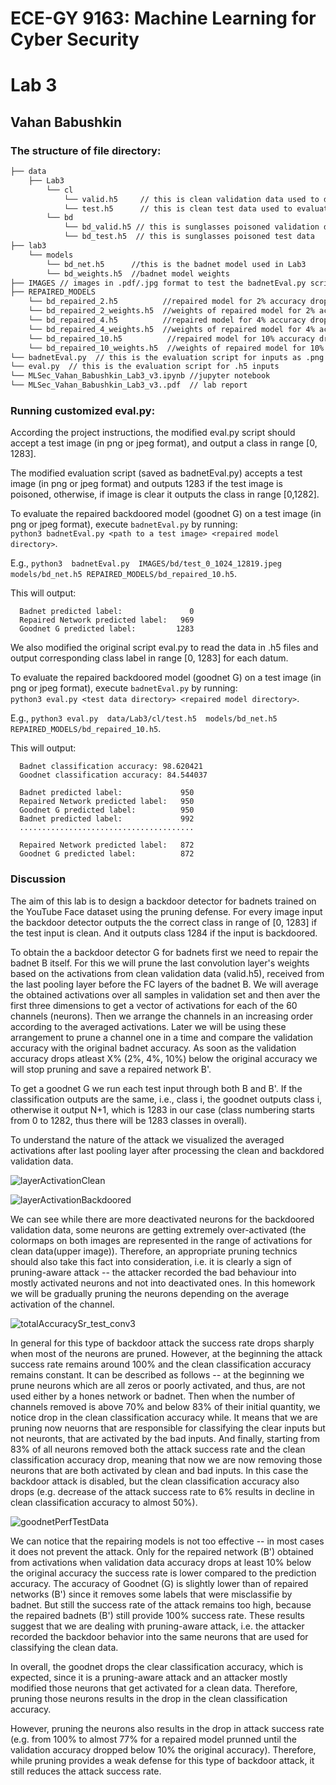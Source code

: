 # ECE-GY 9163:  Machine Learning for Cyber Security
# Lab 3

## Vahan Babushkin

### The structure of file directory:

```bash
├── data 
    ├── Lab3
        └── cl
            └── valid.h5     // this is clean validation data used to design the defense
            └── test.h5      // this is clean test data used to evaluate the BadNet
        └── bd
            └── bd_valid.h5 // this is sunglasses poisoned validation data
            └── bd_test.h5  // this is sunglasses poisoned test data
├── lab3
    └── models
    	└── bd_net.h5      //this is the badnet model used in Lab3
    	└── bd_weights.h5  //badnet model weights
├── IMAGES // images in .pdf/.jpg format to test the badnetEval.py script that accepts a test image (in png or jpeg format) and outputs class label in range [0, 1283]
├── REPAIRED_MODELS
    └── bd_repaired_2.h5          //repaired model for 2% accuracy drop
    └── bd_repaired_2_weights.h5  //weights of repaired model for 2% accuracy drop
    └── bd_repaired_4.h5          //repaired model for 4% accuracy drop
    └── bd_repaired_4_weights.h5  //weights of repaired model for 4% accuracy drop
    └── bd_repaired_10.h5          //repaired model for 10% accuracy drop
    └── bd_repaired_10_weights.h5  //weights of repaired model for 10% accuracy drop
└── badnetEval.py  // this is the evaluation script for inputs as .png and .jpg
└── eval.py  // this is the evaluation script for .h5 inputs
└── MLSec_Vahan_Babushkin_Lab3_v3.ipynb //jupyter notebook
└── MLSec_Vahan_Babushkin_Lab3_v3..pdf  // lab report
```
### Running customized eval.py:

According the project instructions, the modified eval.py script should accept a test image (in png or jpeg format), and output a class in range [0, 1283].

The modified evaluation script (saved as badnetEval.py) accepts a test image (in png or jpeg format) and outputs 1283 if the test image is poisoned, otherwise, if image is clear it outputs the class in range [0,1282]. 

To evaluate the repaired backdoored model (goodnet G) on a test image (in png or jpeg format), execute `badnetEval.py` by running:  
      `python3 badnetEval.py <path to a test image> <repaired model directory>`.
      
E.g., `python3  badnetEval.py  IMAGES/bd/test_0_1024_12819.jpeg  models/bd_net.h5 REPAIRED_MODELS/bd_repaired_10.h5`. 
      
This will output:

      Badnet predicted label:               0
	  Repaired Network predicted label:   969
      Goodnet G predicted label:         1283


We also modified the original script eval.py to read the data in .h5 files and output corresponding class label in range [0, 1283] for each datum. 

To evaluate the repaired backdoored model (goodnet G) on a test image (in png or jpeg format), execute `badnetEval.py` by running:  
      `python3 eval.py <test data directory> <repaired model directory>`.
      
E.g., `python3 eval.py  data/Lab3/cl/test.h5  models/bd_net.h5 REPAIRED_MODELS/bd_repaired_10.h5`. 
      
This will output:

      Badnet classification accuracy: 98.620421
	  Goodnet classification accuracy: 84.544037
	  
	  Badnet predicted label:             950
	  Repaired Network predicted label:   950
	  Goodnet G predicted label:          950
	  Badnet predicted label:             992
	  .......................................
	  
	  Repaired Network predicted label:   872
	  Goodnet G predicted label:          872

### Discussion
The aim of this lab is to design a backdoor detector for badnets trained on the YouTube Face dataset using the pruning defense. For every image input the backdoor detector outputs the the correct class in range of [0, 1283] if the test input is clean. And it outputs class 1284 if the input is backdoored.

To obtain the a backdoor detector G for badnets first we need to repair the badnet B itself. For this we will prune the last convolution layer's weights based on the activations from clean validation data (valid.h5), received from the last pooling layer before the FC layers of the badnet B. We will average the obtained activations over all samples in validation set and then aver the first three dimensions to get a vector of activations for each of the 60 channels (neurons). Then we arrange the channels in an increasing order according to the averaged activations. Later we will be using these arrangement to prune a channel one in a time and compare the validation accuracy with the original badnet accuracy. As soon as the validation accuracy drops atleast X% (2%, 4%, 10%) below the original accuracy we will stop pruning and save a repaired network B'.

To get a goodnet G we run each test input through both B and B'. If the classification outputs are the same, i.e., class i, the goodnet outputs class i, otherwise it output N+1, which is 1283 in our case (class numbering starts from 0 to 1282, thus there will be 1283 classes in overall).

To understand the nature of the attack we visualized the averaged activations after last pooling layer after processing the clean and backdored validation data.

![layerActivationClean](https://user-images.githubusercontent.com/7853025/145962645-4c101945-89fd-4957-bb70-0d6b369e29f3.png)

![layerActivationBackdoored](https://user-images.githubusercontent.com/7853025/145962771-d8052d59-c3ec-4631-8394-84acd09e449d.png)

We can see while there are more deactivated neurons for the backdoored validation data, some neurons are getting extremely over-activated (the colormaps on both images are represented in the range of activations for clean data(upper image)). Therefore, an appropriate pruning technics should also take this fact into consideration, i.e. it is clearly a sign of pruning-aware attack -- the attacker recorded the bad behaviour into mostly activated neurons and not into deactivated ones. In this homework we will be gradually pruning the neurons depending on the average activation of the channel.

![totalAccuracySr_test_conv3](https://user-images.githubusercontent.com/7853025/145960122-523dcc40-90d1-4434-a970-0b4e5222f629.png)


In general for this type of backdoor attack the success rate drops sharply when most of the neurons are pruned. However, at the beginning the attack success rate remains around 100% and the clean classification accuracy remains constant. It can be described as follows -- at the beginning we prune neurons which are all zeros or poorly activated, and thus, are not used either by a hones network or badnet. Then when the number of channels removed is above 70%  and below 83% of their initial quantity, we notice drop in the clean classification accuracy while. It means that we are pruning now neuorns that are responsible for classifying the clear inputs but not neuronts, that are activated by the bad inputs. And finally, starting from 83% of all neurons removed both the attack success rate and the clean classification accuracy drop, meaning that now we are now removing those neurons that are both activated by clean and bad inputs. In this case the backdoor attack is disabled, but the clean classification accuracy also drops (e.g. decrease of the attack success rate to 6% results in decline in clean classification accuracy to almost 50%). 

![goodnetPerfTestData](https://user-images.githubusercontent.com/7853025/145963578-4ba6bcba-8e1a-485b-b75c-d38c42476aae.png)

We can notice that the repairing models is not too effective -- in most cases it does not prevent the attack. Only for the repaired network (B') obtained from activations when validation data accuracy drops at least 10% below the original accuracy the success rate is lower compared to the prediction accuracy. The accuracy of Goodnet (G) is slightly lower than of repaired networks (B') since it removes some labels that were misclassifie by badnet. But still the success rate of the attack remains too high, because the repaired badnets (B') still provide 100% success rate. These results suggest that we are dealing with pruning-aware attack, i.e. the attacker recorded the backdoor behavior into the same neurons that are used for classifying the clean data.

In overall, the goodnet drops the clear classification accuracy, which is expected, since it is a pruning-aware attack and an attacker mostly modified those neurons that get activated for a clean data. Therefore, pruning those neurons results in the drop in the clean classification accuracy.

However, pruning the neurons also results in the drop in attack success rate (e.g. from 100% to almost 77% for a repaired model prunned until the validation accuracy dropped below 10% the original accuracy). Therefore, while pruning provides a weak defense for this type of backdoor attack, it still reduces the attack success rate.





